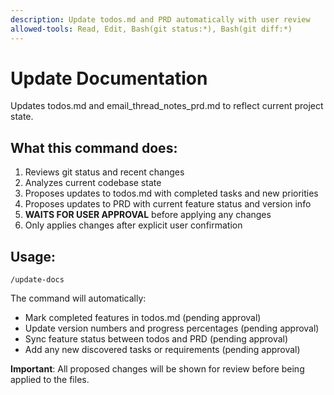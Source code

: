 ```yaml
---
description: Update todos.md and PRD automatically with user review
allowed-tools: Read, Edit, Bash(git status:*), Bash(git diff:*)
---
```


# Update Documentation

Updates todos.md and email_thread_notes_prd.md to reflect current project state.

## What this command does:
1. Reviews git status and recent changes
2. Analyzes current codebase state
3. Proposes updates to todos.md with completed tasks and new priorities
4. Proposes updates to PRD with current feature status and version info
5. **WAITS FOR USER APPROVAL** before applying any changes
6. Only applies changes after explicit user confirmation

## Usage:
```
/update-docs
```

The command will automatically:
- Mark completed features in todos.md (pending approval)
- Update version numbers and progress percentages (pending approval)
- Sync feature status between todos and PRD (pending approval)
- Add any new discovered tasks or requirements (pending approval)

**Important**: All proposed changes will be shown for review before being applied to the files.